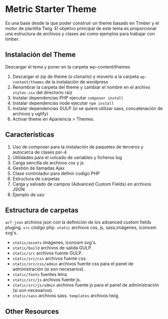 # Metric Starter Theme

Es una base desde la que poder construir un theme basado en Timber y el motor de plantilla Twig. El objetivo principal de este tema es proporcionar una estructura de archivos y clases así como ejemplos para trabajar con timber.

## Instalación del Theme
Descargar el tema y poner en la carpeta wp-content/themes
1. Descargar el zip de theme (o clonarlo) y moverlo a la carpeta `wp-content/themes` de la instalación de wordpress
2. Renombrar la carpeta del theme y cambiar el nombre en el archivo `styles.css` del directorio raíz 
3. Instalar dependencias PHP ejecutar ```composer install```
3. Instalar dependencias node ejecutar ```npm install```
4. Instalar dependencias GULP (si se quiere utilizar sass, concatenación de archivos y uglify)
5. Activar theme en Apariencia > Themes.

## Características

1. Uso de composer para la instalación de paquetes de terceros y autocarca de clases psr-4
2. Utilidades para el volcado de variables y ficheros log
3. Carga sencilla de archivos css y js
4. Gestión de llamadas Ajax
5. Clase controlador para definir codigo PHP
6. Estructura de carpetas
7. Carga y salvado de campos (Advanced Custom Fields) en archivos JSON
8. Ejemplo de uso

## Estructura de carpetas
`acf-json` archivos json con la definición de los advanced custom fields pluging.
`src` código php.
`static` archivos css, js, sass,imágenes, iconosm svg's.
- `static/assets` imágenes, iconosm svg's.
- `static/build` archivos de salida GULP.
- `static/src` archivos fuente GULP.
- `static/src/css` archivos fuente css.
- `static/src/css/admin` archivos fuente css para el panel de administración (si son necesarios).
- `static/fonts` fuentes letra.
- `static/src/js` archivos fuente js.
- `static/src/js/admin` archivos fuente js para el panel de administración (si son necesarios).
- `static/sass` archivos sass.
`templates` archivos twig.

## Other Resources








